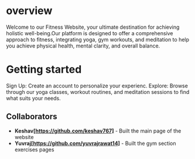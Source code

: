 # overview 
Welcome to our Fitness Website, your ultimate destination for achieving holistic well-being.Our platform is designed to offer a comprehensive approach to fitness, integrating yoga, gym workouts, and meditation to help you achieve physical health, mental clarity, and overall balance.

# Getting started 
Sign Up: Create an account to personalize your experienc. 
Explore: Browse through our yoga classes, workout routines, and meditation sessions to find what suits your needs.

## Collaborators

- **Keshav[https://github.com/keshav767]** - Built the main page of the website
- **Yuvraj[https://github.com/yuvrajrawat14]** - Built the gym section exercises pages

